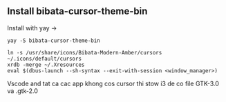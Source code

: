 ## Install bibata-cursor-theme-bin
Install with yay -> 
```
yay -S bibata-cursor-theme-bin
```

```
ln -s /usr/share/icons/Bibata-Modern-Amber/cursors ~/.icons/default/cursors
xrdb -merge ~/.Xresources
eval $(dbus-launch --sh-syntax --exit-with-session <window_manager>)
```

Vscode and tat ca cac app khong cos cursor thi stow i3 de co file GTK-3.0 va .gtk-2.0 